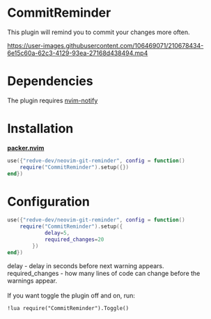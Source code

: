 # CommitReminder
This plugin will remind you to commit your changes more often.<br>


https://user-images.githubusercontent.com/106469071/210678434-6e15c60a-62c3-4129-93ea-27168d438494.mp4


# Dependencies
The plugin requires [nvim-notify](https://github.com/rcarriga/nvim-notify)

# Installation
[**packer.nvim**](https://github.com/wbthomason/packer.nvim)
```lua
use({"redve-dev/neovim-git-reminder", config = function()
	require("CommitReminder").setup({})
end})
```

# Configuration
```lua
use({"redve-dev/neovim-git-reminder", config = function()
	require("CommitReminder").setup({
			delay=5,
			required_changes=20
		})
end})
```
delay - delay in seconds before next warning appears.<br>
required_changes - how many lines of code can change before the warnings appear.<br>
<br>
If you want toggle the plugin off and on, run:
```
!lua require("CommitReminder").Toggle()
```
